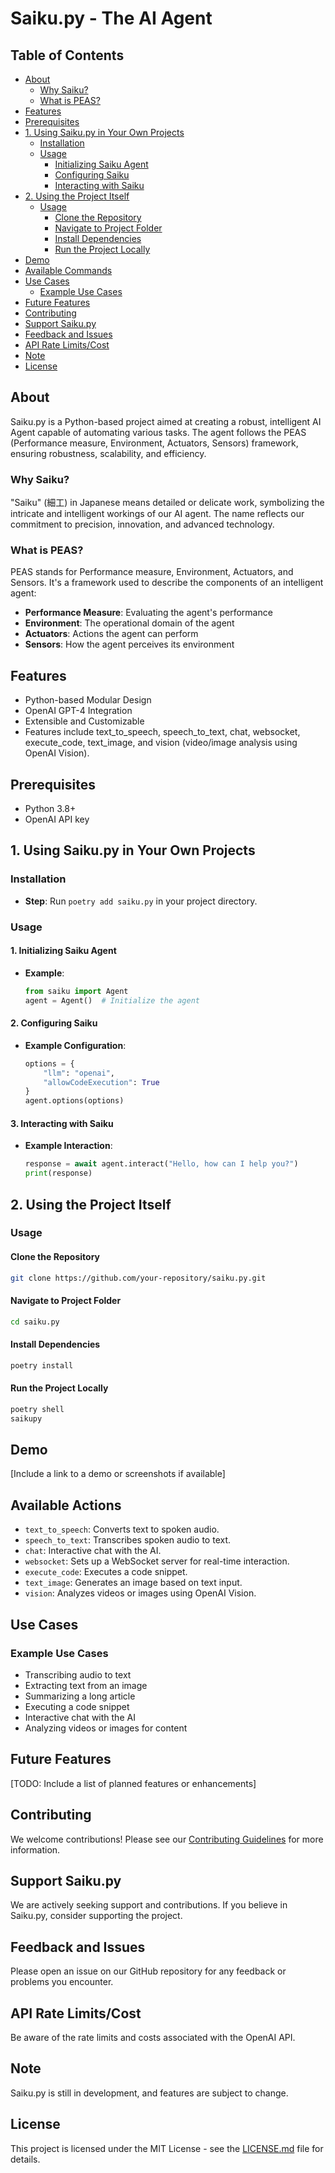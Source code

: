 # Saiku.py - The AI Agent

<!-- <b><a href="https://saiku.mintlify.app/">Read our documentation</a></b> -->

## Table of Contents

- [About](#about)
  - [Why Saiku?](#why-saiku)
  - [What is PEAS?](#what-is-peas)
- [Features](#features)
- [Prerequisites](#prerequisites)
- [1. Using Saiku.py in Your Own Projects](#1-using-saikupy-in-your-own-projects)
  - [Installation](#installation)
  - [Usage](#usage)
    - [Initializing Saiku Agent](#initializing-saiku-agent)
    - [Configuring Saiku](#configuring-saiku)
    - [Interacting with Saiku](#interacting-with-saiku)
- [2. Using the Project Itself](#2-using-the-project-itself)
  - [Usage](#usage-1)
    - [Clone the Repository](#clone-the-repository)
    - [Navigate to Project Folder](#navigate-to-project-folder)
    - [Install Dependencies](#install-dependencies)
    - [Run the Project Locally](#run-the-project-locally)
- [Demo](#demo)
- [Available Commands](#available-commands)
- [Use Cases](#use-cases)
  - [Example Use Cases](#example-use-cases)
- [Future Features](#future-features)
- [Contributing](#contributing)
- [Support Saiku.py](#support-saikupy)
- [Feedback and Issues](#feedback-and-issues)
- [API Rate Limits/Cost](#api-rate-limitscost)
- [Note](#note)
- [License](#license)

## About

Saiku.py is a Python-based project aimed at creating a robust, intelligent AI Agent capable of automating various tasks. The agent follows the PEAS (Performance measure, Environment, Actuators, Sensors) framework, ensuring robustness, scalability, and efficiency.

### Why Saiku?

"Saiku" (細工) in Japanese means detailed or delicate work, symbolizing the intricate and intelligent workings of our AI agent. The name reflects our commitment to precision, innovation, and advanced technology.

### What is PEAS?

PEAS stands for Performance measure, Environment, Actuators, and Sensors. It's a framework used to describe the components of an intelligent agent:

- **Performance Measure**: Evaluating the agent's performance
- **Environment**: The operational domain of the agent
- **Actuators**: Actions the agent can perform
- **Sensors**: How the agent perceives its environment

## Features

- Python-based Modular Design
- OpenAI GPT-4 Integration
- Extensible and Customizable
- Features include text_to_speech, speech_to_text, chat, websocket, execute_code, text_image, and vision (video/image analysis using OpenAI Vision).

## Prerequisites

- Python 3.8+
- OpenAI API key

## 1. Using Saiku.py in Your Own Projects

### Installation

- **Step**: Run `poetry add saiku.py` in your project directory.

### Usage

#### 1. Initializing Saiku Agent

- **Example**: 
  ```python
  from saiku import Agent
  agent = Agent()  # Initialize the agent
  ```

#### 2. Configuring Saiku

- **Example Configuration**:
  ```python
  options = {
      "llm": "openai",
      "allowCodeExecution": True
  }
  agent.options(options)
  ```

#### 3. Interacting with Saiku

- **Example Interaction**:
  ```python
  response = await agent.interact("Hello, how can I help you?")
  print(response)
  ```

## 2. Using the Project Itself

### Usage

#### Clone the Repository
```bash
git clone https://github.com/your-repository/saiku.py.git
```

#### Navigate to Project Folder
```bash
cd saiku.py
```

#### Install Dependencies
```bash
poetry install
```

#### Run the Project Locally
```bash
poetry shell
saikupy
```

## Demo

[Include a link to a demo or screenshots if available]

## Available Actions

- `text_to_speech`: Converts text to spoken audio.
- `speech_to_text`: Transcribes spoken audio to text.
- `chat`: Interactive chat with the AI.
- `websocket`: Sets up a WebSocket server for real-time interaction.
- `execute_code`: Executes a code snippet.
- `text_image`: Generates an image based on text input.
- `vision`: Analyzes videos or images using OpenAI Vision.

## Use Cases

### Example Use Cases

- Transcribing audio to text
- Extracting text from an image
- Summarizing a long article
- Executing a code snippet
- Interactive chat with the AI
- Analyzing videos or images for content

## Future Features

[TODO: Include a list of planned features or enhancements]

## Contributing

We welcome contributions! Please see our [Contributing Guidelines](CONTRIBUTING.md) for more information.

## Support Saiku.py

We are actively seeking support and contributions. If you believe in Saiku.py, consider supporting the project.

## Feedback and Issues

Please open an issue on our GitHub repository for any feedback or problems you encounter.

## API Rate Limits/Cost

Be aware of the rate limits and costs associated with the OpenAI API.

## Note

Saiku.py is still in development, and features are subject to change.

## License

This project is licensed under the MIT License - see the [LICENSE.md](LICENSE.md) file for details.
